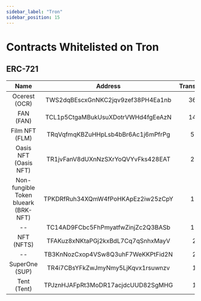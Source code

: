 ```yaml
---
sidebar_label: "Tron"
sidebar_position: 15
---
```


# Contracts Whitelisted on Tron

## ERC-721

|Name|Address|Transactions|
|:-:|:-:|:-:|
|Ocerest (OCR)|TWS2dqBEscxGnNKC2jqv9zef38PH4Ea1nb|36570|
|FAN (FAN)|TCL1p5CtgaMBukUsuXDotrVWHd4fgEeAzN|14859|
|Film NFT (FLM)|TRqVqfmqKBZuHHpLsb4bBr6Ac1j6mPfrPg|5539|
|Oasis NFT (Oasis NFT)|TR1jvFanV8dUXnNzSXrYoQVYvFks428EAT|2421|
|Non-fungible Token blueark (BRK-NFT)|TPKDRfRuh34XQmW4fPoHKApEz2iw25zCpY|1703|
|--|TC14AD9FCbc5FhPmyatfwZinjZc2Q3BASb|1318|
|NFT (NFTS)|TFAKuz8xNKtaPGj2kxBdL7Cq7qSnhxMayV|299|
|--|TB3KnNozCxop4VSw8Q3uhF7WeKKPtFid2N|224|
|SuperOne (SUP)|TR4i7CBsYFkZwJmyNmy5LjKqvx1rsuwnzv|151|
|Tent (Tent)|TPJznHJAFpRt3MoDR17acjdcUUD82SgMHG|108|

